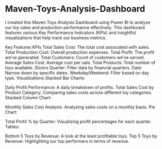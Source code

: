 # Maven-Toys-Analysis-Dashboard

I created this Maven Toys Analysis Dashboard using Power BI to analyze our toy sales and production performance effectively. This dashboard features various Key Performance Indicators (KPIs) and insightful visualizations that help track our business metrics.

Key Features
KPIs
Total Sales Cost: The total cost associated with sales.
Total Production Cost: Overall production expenses.
Total Profit: The profit we’ve generated.
Total Customers: Count of customers we’ve served.
Average Sales Cost: Average cost per sale.
Total Products: Total number of toys available.
Slicers
Quarter: Filter data by financial quarters.
Date: Narrow down by specific dates.
Weekday/Weekend: Filter based on day type.
Visualizations
Stacked Bar Charts:

Daily Profit Performance: A daily breakdown of profits.
Total Sales Cost by Product Category: Comparing sales costs across different toy categories.
Stacked Column Chart:

Monthly Sales Cost Analysis: Analyzing sales costs on a monthly basis.
Pie Chart:

Total Profit % by Quarter: Visualizing profit percentages for each quarter.
Tables:

Bottom 5 Toys by Revenue: A look at the least profitable toys.
Top 5 Toys by Revenue: Highlighting our top performers in terms of revenue.
